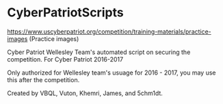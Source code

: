 # CyberPatriotScripts

https://www.uscyberpatriot.org/competition/training-materials/practice-images (Practice images)

Cyber Patriot Wellesley Team's automated script on securing the competition. For Cyber Patriot 2016-2017

Only authorized for Wellesley team's usuage for 2016 - 2017, you may use this after the competition.

Created by VBQL, Vuton, Khemri, James, and 5chm1dt.

